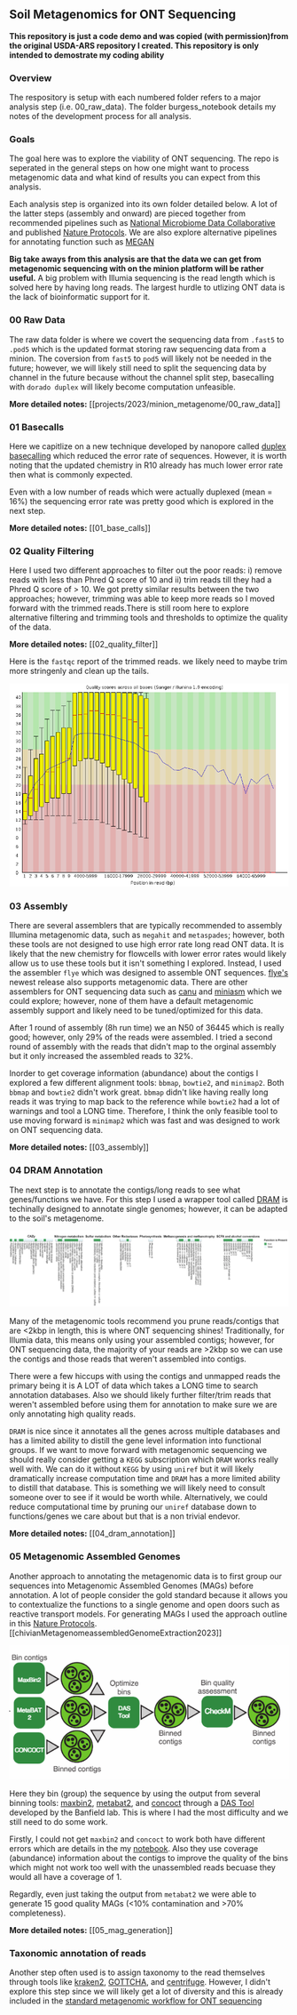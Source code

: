 ## Soil Metagenomics for ONT Sequencing

**This repository is just a code demo and was copied (with permission)from the original USDA-ARS repository I created. This repository is only intended to demostrate my coding ability**

### Overview

The respository is setup with each numbered folder refers to a major analysis step (i.e. 00_raw_data). The folder burgess_notebook details my notes of the development process for all analysis.

### Goals

The goal here was to explore the viability of ONT sequencing. The repo is seperated in the general steps on how one might want to process metagenomic data and what kind of results you can expect from this analysis.

Each analysis step is organized into its own folder detailed below. A lot of the latter steps (assembly and onward) are pieced together from recommended pipelines such as [National Microbiome Data Collaborative](https://nmdc-documentation.readthedocs.io/en/latest/howto_guides/run_workflows.html#id13) and published [Nature Protocols](https://www.nature.com/articles/s41596-022-00747-x). We are also explore alternative pipelines for annotating function such as [MEGAN](https://uni-tuebingen.de/en/fakultaeten/mathematisch-naturwissenschaftliche-fakultaet/fachbereiche/informatik/lehrstuehle/algorithms-in-bioinformatics/software/megan6/)

**Big take aways from this analysis are that the data we can get from metagenomic sequencing with on the minion platform will be rather useful.** A big problem with Illumia sequencing is the read length which is solved here by having long reads. The largest hurdle to utlizing ONT data is the lack of bioinformatic support for it.

### 00 Raw Data

The raw data folder is where we covert the sequencing data from `.fast5` to `.pod5` which is the updated format storing raw sequencing data from a minion. The coversion from `fast5` to `pod5` will likely not be needed in the future; however, we will likely still need to split the sequencing data by channel in the future because without the channel split step, basecalling with `dorado duplex` will likely become computation unfeasible.

**More detailed notes:** [[projects/2023/minion_metagenome/00_raw_data]]

### 01 Basecalls

Here we capitlize on a new technique developed by nanopore called [duplex basecalling](https://www.youtube.com/watch?v=8DVMG7FEBys) which reduced the error rate of sequences. However, it is worth noting that the updated chemistry in R10 already has much lower error rate then what is commonly expected.

Even with a low number of reads which were actually duplexed (mean = 16%) the sequencing error rate was pretty good which is explored in the next step.

**More detailed notes:** [[01_base_calls]]
### 02 Quality Filtering

Here I used two different approaches to filter out the poor reads: i) remove reads with less than Phred Q score of 10 and ii) trim reads till they had a Phred Q score of > 10. We got pretty similar results between the two approaches; however, trimming was able to keep more reads so I moved forward with the trimmed reads.There is still room here to explore alternative filtering and trimming tools and thresholds to optimize the quality of the data.

**More detailed notes:** [[02_quality_filter]]

Here is the `fastqc` report of the trimmed reads. we likely need to maybe trim more stringenly and clean up the tails.

![fastqc figure](figures/trimmed_read_quality.png)

### 03 Assembly

There are several assemblers that are typically recommended to assembly Illumina metagenomic data, such as `megahit` and `metaspades`; however, both these tools are not designed to use high error rate long read ONT data. It is likely that the new chemistry for flowcells with lower error rates would likely allow us to use these tools but it isn't something I explored. Instead, I used the assembler `flye` which was designed to assemble ONT sequences. [flye's](https://www.nature.com/articles/s41592-020-00971-x) newest release also supports metagenomic data. There are other assemblers for ONT sequencing data such as [canu](https://github.com/marbl/canu) and [miniasm](https://github.com/lh3/miniasm) which we could explore; however, none of them have a default metagenomic assembly support and likely need to be tuned/optimized for this data.

After 1 round of assembly (8h run time) we an N50 of 36445 which is really good; however, only 29% of the reads were assembled. I tried a second round of assembly with the reads that didn't map to the orginal assembly but it only increased the assembled reads to 32%. 

Inorder to get coverage information (abundance) about the contigs I explored a few different alignment tools: `bbmap`, `bowtie2`, and `minimap2`. Both `bbmap` and `bowtie2` didn't work great. `bbmap` didn't like having really long reads it was trying to map back to the reference while `bowtie2` had a lot of warnings and tool a LONG time. Therefore, I think the only feasible tool to use moving forward is `minimap2` which was fast and was designed to work on ONT sequencing data.

**More detailed notes:** [[03_assembly]]
### 04 DRAM Annotation

The next step is to annotate the contigs/long reads to see what genes/functions we have. For this step I used a wrapper tool called [DRAM](https://github.com/WrightonLabCSU/DRAM) is techinally designed to annotate single genomes; however, it can be adapted to the soil's metagenome.

![The results look promising](figures/dram_results_contig_only.png)

Many of the metagenomic tools recommend you prune reads/contigs that are <2kbp in length, this is where ONT sequencing shines! Traditionally, for Illumia data, this means only using your assembled contigs; however, for ONT sequencing data, the majority of your reads are >2kbp so we can use the contigs and those reads that weren't assembled into contigs.

There were a few hiccups with using the contigs and unmapped reads the primary being it is A LOT of data which takes a LONG time to search annotation databases. Also we should likely further filter/trim reads that weren't assembled before using them for annotation to make sure we are only annotating high quality reads.

`DRAM` is nice since it annotates all the genes across multiple databases and has a limited ability to distill the gene level information into functional groups. If we want to move forward with metagenomic sequencing we should really consider getting a `KEGG` subscription which `DRAM` works really well with. We can do it without `KEGG` by using `uniref` but it will likely dramatically increase computation time and `DRAM` has a more limited ability to distill that database. This is something we will likely need to consult someone over to see if it would be worth while. Alternatively, we could reduce computational time by pruning our `uniref` database down to functions/genes we care about but that is a non trivial endevor.

**More detailed notes:** [[04_dram_annotation]]
### 05 Metagenomic Assembled Genomes 

Another approach to annotating the metagenomic data is to first group our sequences into Metagenomic Assembled Genomes (MAGs) before annotation. A lot of people consider the gold standard because it allows you to contextualize the functions to a single genome and open doors such as reactive transport models. For generating MAGs I used the approach outline in this [Nature Protocols](https://www.nature.com/articles/s41596-022-00747-x).  [[chivianMetagenomeassembledGenomeExtraction2023]]

![mag appoarch](figures/mag_approach.png)

Here they bin (group) the sequence by using the output from several binning tools: [maxbin2](https://sourceforge.net/projects/maxbin2/files/), [metabat2](https://bitbucket.org/berkeleylab/metabat/src/master/), and [concoct](https://github.com/BinPro/CONCOCT) through a [DAS Tool](https://github.com/cmks/DAS_Tool) developed by the Banfield lab. This is where I had the most difficulty and we still need to do some work.

Firstly, I could not get `maxbin2` and `concoct` to work both have different errors which are details in the my [notebook](notebook_burgess/ceres/05_mag_generation.md). Also they use coverage (abundance) information about the contigs to improve the quality of the bins which might not work too well with the unassembled reads becuase they would all have a coverage of 1.

Regardly, even just taking the output from `metabat2` we were able to generate 15 good quality MAGs (<10% contamination and >70% completeness).

**More detailed notes:** [[05_mag_generation]]
### Taxonomic annotation of reads

Another step often used is to assign taxonomy to the read themselves through tools like [kraken2](https://github.com/DerrickWood/kraken2), [GOTTCHA](https://github.com/poeli/GOTTCHA2), and [centrifuge](http://www.ccb.jhu.edu/software/centrifuge/). However, I didn't explore this step since we will likely get a lot of diversity and this is already included in the [standard metagenomic workflow for ONT sequencing](https://github.com/epi2me-labs/wf-metagenomics)